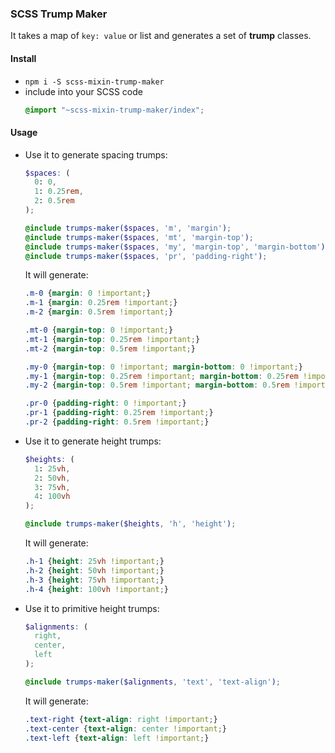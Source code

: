 ### SCSS Trump Maker

It takes a map of `key: value` or list and generates a set of **trump** classes.

#### Install
  - `npm i -S scss-mixin-trump-maker`
  - include into your SCSS code
    ```scss
    @import "~scss-mixin-trump-maker/index";
    ```

#### Usage

  - Use it to generate spacing trumps:
    ```scss
    $spaces: (
      0: 0,
      1: 0.25rem,
      2: 0.5rem
    );

    @include trumps-maker($spaces, 'm', 'margin');
    @include trumps-maker($spaces, 'mt', 'margin-top');
    @include trumps-maker($spaces, 'my', 'margin-top', 'margin-bottom');
    @include trumps-maker($spaces, 'pr', 'padding-right');
    ```

    It will generate:
    ```css
    .m-0 {margin: 0 !important;}
    .m-1 {margin: 0.25rem !important;}
    .m-2 {margin: 0.5rem !important;}

    .mt-0 {margin-top: 0 !important;}
    .mt-1 {margin-top: 0.25rem !important;}
    .mt-2 {margin-top: 0.5rem !important;}

    .my-0 {margin-top: 0 !important; margin-bottom: 0 !important;}
    .my-1 {margin-top: 0.25rem !important; margin-bottom: 0.25rem !important;}
    .my-2 {margin-top: 0.5rem !important; margin-bottom: 0.5rem !important;}

    .pr-0 {padding-right: 0 !important;}
    .pr-1 {padding-right: 0.25rem !important;}
    .pr-2 {padding-right: 0.5rem !important;}
    ```

  - Use it to generate height trumps:
    ```scss
    $heights: (
      1: 25vh,
      2: 50vh,
      3: 75vh,
      4: 100vh
    );

    @include trumps-maker($heights, 'h', 'height');
    ```

    It will generate:
    ```css
    .h-1 {height: 25vh !important;}
    .h-2 {height: 50vh !important;}
    .h-3 {height: 75vh !important;}
    .h-4 {height: 100vh !important;}
    ```

  - Use it to primitive height trumps:
    ```scss
    $alignments: (
      right,
      center,
      left
    );

    @include trumps-maker($alignments, 'text', 'text-align');
    ```

    It will generate:
    ```css
    .text-right {text-align: right !important;}
    .text-center {text-align: center !important;}
    .text-left {text-align: left !important;}
    ```

